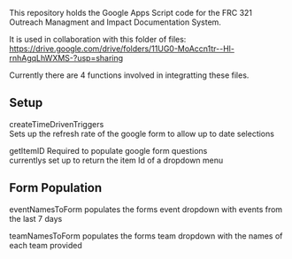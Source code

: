 This repository holds the Google Apps Script code for the FRC 321 Outreach Managment and Impact Documentation System.

It is used in collaboration with this folder of files: https://drive.google.com/drive/folders/11UG0-MoAccn1tr--Hl-rnhAgqLhWXMS-?usp=sharing

Currently there are 4 functions involved in integratting these files.

## Setup
createTimeDrivenTriggers  
Sets up the refresh rate of the google form to allow up to date selections

getItemID
Required to populate google form questions  
currentlys set up to return the item Id of a dropdown menu

## Form Population
eventNamesToForm
populates the forms event dropdown with events from the last 7 days

teamNamesToForm
populates the forms team dropdown with the names of each team provided
